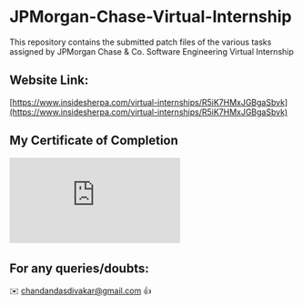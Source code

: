 # JPMorgan-Chase-Virtual-Internship

This repository contains the submitted patch files of the various tasks assigned by JPMorgan Chase &amp; Co. Software Engineering Virtual Internship



## Website Link:

[https://www.insidesherpa.com/virtual-internships/R5iK7HMxJGBgaSbvk](https://www.insidesherpa.com/virtual-internships/R5iK7HMxJGBgaSbvk)




## My Certificate of Completion 
![](https://github.com/chandandas27/JPMorgan-Chase-Virtual-Internship/blob/master/Intership_completion_certificate.pdf)


## For any queries/doubts:

:envelope: chandandasdivakar@gmail.com :thumbsup:

